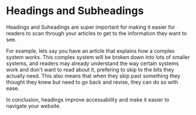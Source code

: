 # Headings and Subheadings

Headings and Suheadings are super important for making it easier for readers to scan through your articles to get to the information they want to see. 

For example, lets say you have an article that explains how a complex system works. This complex system will be broken down into lots of smaller systems, and readers may already understand the way certain systems work and don't want to read about it, prefering to skip to the bits they actually need. This also means that when they skip past something they thought they knew but need to go back and revise, they can do so with ease. 

In conclusion, headings improve accessability and make it easier to navigate your website.